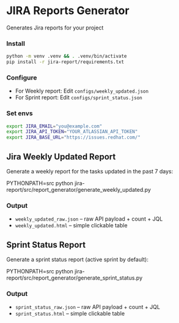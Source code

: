 # JIRA Reports Generator

Generates Jira reports for your project

### Install

```bash
python -m venv .venv && . .venv/bin/activate
pip install -r jira-report/requirements.txt
```

### Configure

 - For Weekly report: Edit `configs/weekly_updated.json` 
 - For Sprint report: Edit `configs/sprint_status.json` 

### Set envs 
```bash
export JIRA_EMAIL="you@example.com" 
export JIRA_API_TOKEN="YOUR_ATLASSIAN_API_TOKEN"
export JIRA_BASE_URL="https://issues.redhat.com/"
```
## Jira Weekly Updated Report
Generate a weekly report for the tasks updated in the past 7 days:

PYTHONPATH=src python  jira-report/src/report_generator/generate_weekly_updated.py 

### Output

- `weekly_updated_raw.json` – raw API payload + count + JQL
- `weekly_updated.html` – simple clickable table

## Sprint Status Report
Generate a sprint status report (active sprint by default):

PYTHONPATH=src python  jira-report/src/report_generator/generate_sprint_status.py

### Output

- `sprint_status_raw.json` – raw API payload + count + JQL
- `sprint_status.html` – simple clickable table
